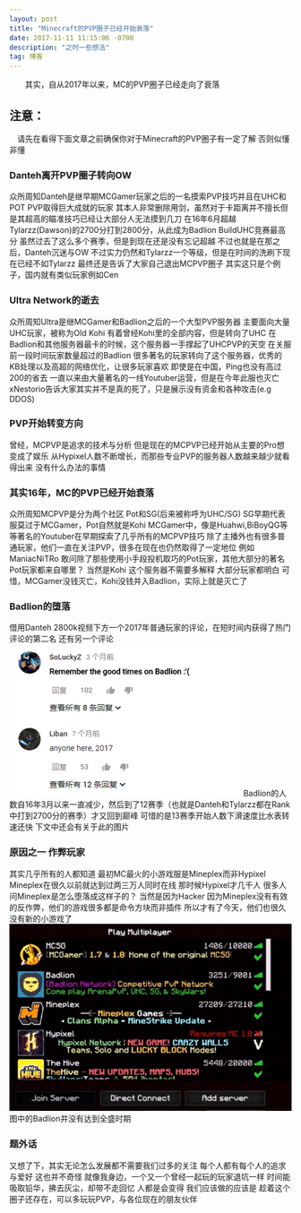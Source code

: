 ```yaml
---
layout: post
title: "Minecraft的PVP圈子已经开始衰落"
date: 2017-11-11 11:15:06 -0700
description: "之时一些想法"
tag: 博客 
---   
```


　　其实，自从2017年以来，MC的PVP圈子已经走向了衰落     
 

## 注意：
　请先在看得下面文章之前确保你对于Minecraft的PVP圈子有一定了解
  否则似懂非懂
    
### Danteh离开PVP圈子转向OW         
众所周知Danteh是继早期MCGamer玩家之后的一名摸索PVP技巧并且在UHC和POT PVP取得巨大成就的玩家
其本人非常删除用剑，虽然对于卡距离并不擅长但是其超高的瞄准技巧已经让大部分人无法摸到几刀
在16年6月超越Tylarzz(Dawson)的2700分打到2800分，从此成为Badlion BuildUHC竞赛最高分
虽然过去了这么多个赛季，但是到现在还是没有忘记超越
不过也就是在那之后，Danteh沉迷与OW
不过实力仍然和Tylarzz一个等级，但是在时间的洗刷下现在已经不如Tylarzz
最终还是告诉了大家自己退出MCPVP圈子
其实这只是个例子，国内就有类似玩家例如Cen

### Ultra Network的逝去     
众所周知Ultra是继MCGamer和Badlion之后的一个大型PVP服务器
主要面向大量UHC玩家，被称为Old Kohi
有着曾经Kohi里的全部内容，但是转向了UHC
在Badlion和其他服务器最卡的时候，这个服务器一手撑起了UHCPVP的天空
在关服前一段时间玩家数量超过的Badlion
很多著名的玩家转向了这个服务器，优秀的KB处理以及高超的网络优化，让很多玩家喜欢
即使是在中国，Ping也没有高过200的省去
一直以来由大量著名的一线Youtuber运营，但是在今年此服也灭亡
xNestorio告诉大家其实并不是真的死了，只是展示没有资金和各种攻击(e.g DDOS)

### PVP开始转变方向
曾经，MCPVP是追求的技术与分析
但是现在的MCPVP已经开始从主要的Pro想变成了娱乐
从Hypixel人数不断增长，而那些专业PVP的服务器人数越来越少就看得出来
没有什么办法的事情


### 其实16年，MC的PVP已经开始衰落
众所周知MCPVP是分为两个社区
Pot和SG(后来被称呼为UHC/SG)
SG早期代表服莫过于MCGamer，Pot自然就是Kohi
MCGamer中，像是Huahwi,BiBoyQG等等著名的Youtuber在早期探索了几乎所有的MCPVP技巧
除了主播外也有很多普通玩家，他们一直在关注PVP，很多在现在也仍然取得了一定地位
例如ManiacNiTRo
敢问除了那些使用小手段投机取巧的Pot玩家，其他大部分的著名Pot玩家都来自哪里？
当然是Kohi
这个服务器不需要多解释
大部分玩家都明白
可惜，MCGamer没钱灭亡，Kohi没钱并入Badlion，实际上就是灭亡了

### Badlion的堕落
借用Danteh 2800k视频下方一个2017年普通玩家的评论，在短时间内获得了热门评论的第二名
还有另一个评论
![](/images/posts/SoSad.png)
Badlion的人数自16年3月以来一直减少，然后到了12赛季（也就是Danteh和Tylarzz都在Rank中打到2700分的赛季）才又回到巅峰
可惜的是13赛季开始人数下滑速度比水表转速还快
下文中还会有关于此的图片

### 原因之一 作弊玩家
其实几乎所有的人都知道
最初MC最火的小游戏服是Mineplex而非Hypixel
Mineplex在很久以前就达到过两三万人同时在线
那时候Hypixel才几千人
很多人问Mineplex是怎么堕落成这样子的？
当然是因为Hacker
因为Mineplex没有有效的反作弊，他们的游戏很多都是命令方块而非插件
所以才有了今天，他们也很久没有新的小游戏了
![](/images/posts/Right.png)
图中的Badlion并没有达到全盛时期

### 题外话
又想了下，其实无论怎么发展都不需要我们过多的关注
每个人都有每个人的追求与爱好
这也并不奇怪
就像我身边，一个又一个曾经一起玩的玩家退坑一样
时间能吸取铅华，拂去灰尘，却带不走回忆
人都是会变得
我们应该做的应该是 趁着这个圈子还存在，可以多玩玩PVP，与各位现在的朋友伙伴
